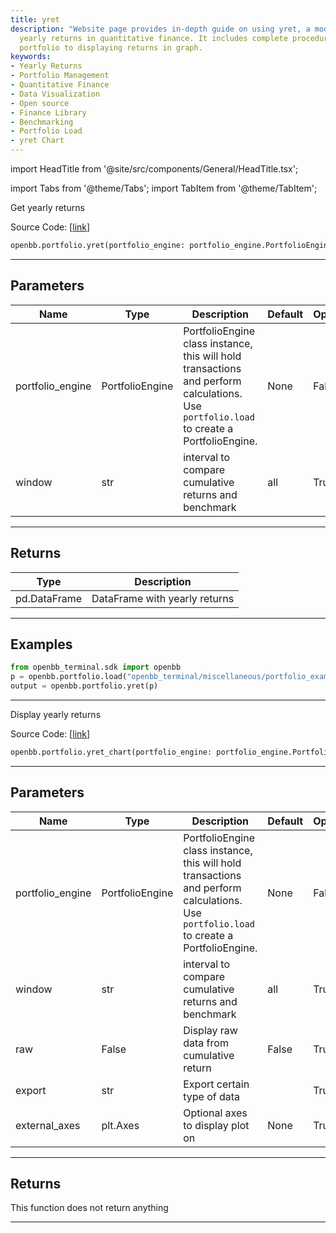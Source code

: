 ```yaml
---
title: yret
description: "Website page provides in-depth guide on using yret, a module that delivers"
  yearly returns in quantitative finance. It includes complete procedures from loading
  portfolio to displaying returns in graph.
keywords:
- Yearly Returns
- Portfolio Management
- Quantitative Finance
- Data Visualization
- Open source
- Finance Library
- Benchmarking
- Portfolio Load
- yret Chart
---
```


import HeadTitle from '@site/src/components/General/HeadTitle.tsx';

<HeadTitle title="portfolio.yret - Reference | OpenBB SDK Docs" />

import Tabs from '@theme/Tabs';
import TabItem from '@theme/TabItem';

<Tabs>
<TabItem value="model" label="Model" default>

Get yearly returns

Source Code: [[link](https://github.com/OpenBB-finance/OpenBBTerminal/tree/main/openbb_terminal/portfolio/portfolio_model.py#L203)]

```python
openbb.portfolio.yret(portfolio_engine: portfolio_engine.PortfolioEngine, window: str = "all")
```

---

## Parameters

| Name | Type | Description | Default | Optional |
| ---- | ---- | ----------- | ------- | -------- |
| portfolio_engine | PortfolioEngine | PortfolioEngine class instance, this will hold transactions and perform calculations.<br/>Use `portfolio.load` to create a PortfolioEngine. | None | False |
| window | str | interval to compare cumulative returns and benchmark | all | True |


---

## Returns

| Type | Description |
| ---- | ----------- |
| pd.DataFrame | DataFrame with yearly returns |
---

## Examples

```python
from openbb_terminal.sdk import openbb
p = openbb.portfolio.load("openbb_terminal/miscellaneous/portfolio_examples/holdings/example.csv")
output = openbb.portfolio.yret(p)
```

---

</TabItem>
<TabItem value="view" label="Chart">

Display yearly returns

Source Code: [[link](https://github.com/OpenBB-finance/OpenBBTerminal/tree/main/openbb_terminal/portfolio/portfolio_view.py#L376)]

```python
openbb.portfolio.yret_chart(portfolio_engine: portfolio_engine.PortfolioEngine, window: str = "all", raw: bool = False, export: str = "", external_axes: Optional[matplotlib.axes._axes.Axes] = None)
```

---

## Parameters

| Name | Type | Description | Default | Optional |
| ---- | ---- | ----------- | ------- | -------- |
| portfolio_engine | PortfolioEngine | PortfolioEngine class instance, this will hold transactions and perform calculations.<br/>Use `portfolio.load` to create a PortfolioEngine. | None | False |
| window | str | interval to compare cumulative returns and benchmark | all | True |
| raw | False | Display raw data from cumulative return | False | True |
| export | str | Export certain type of data |  | True |
| external_axes | plt.Axes | Optional axes to display plot on | None | True |


---

## Returns

This function does not return anything

---

</TabItem>
</Tabs>
